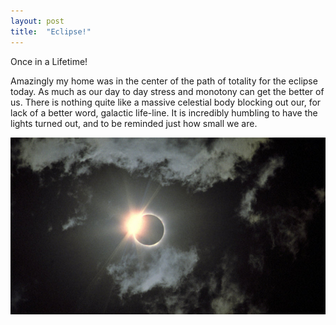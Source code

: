 ```yaml
---
layout: post
title:  "Eclipse!"
---
```


Once in a Lifetime!

Amazingly my home was in the center of the path of totality for the eclipse today. As much as our day to day stress and monotony can get the better of us. There is nothing quite like a massive celestial body blocking out our, for lack of a better word, galactic life-line. It is incredibly humbling to have the lights turned out, and to be reminded just how small we are.

![Eclipse](/images/Solar-eclipse.jpg)
